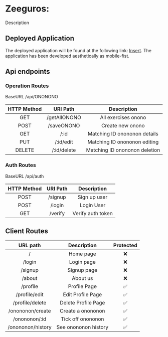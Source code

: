 # Zeeguros: 

Description 


## Deployed Application
The deployed application will be found at the following link: [Insert](https://github.com/crisramoslazaro/). The application has been developed aesthetically as mobile-fist.


## Api endpoints

### Operation Routes

BaseURL /api/ONONONO

| HTTP Method |   URI Path   |          Description          |
| :---------: | :----------: | :---------------------------: |
|     GET     | /getAllONONO |      All exercises onono      |
|    POST     |  /saveONONO  |       Create new onono        |
|     GET     |     /:id     | Matching ID onononon details  |
|     PUT     |  /:id/edit   | Matching ID onononon editing  |
|   DELETE    | /:id/delete  | Matching ID onononon deletion |

### Auth Routes

BaseURL /api/auth

| HTTP Method | URI Path |    Description    |
| :---------: | :------: | :---------------: |
|    POST     | /signup  |   Sign up user    |
|    POST     |  /login  |    Login User     |
|     GET     | /verify  | Verify auth token |


## Client Routes

|     URL path      |     Description      | Protected |
| :---------------: | :------------------: | :-------: |
|         /         |      Home page       |     ❌     |
|      /login       |      Login page      |     ❌     |
|      /signup      |     Signup page      |     ❌     |
|      /about       |       About us       |     ❌     |
|     /profile      |     Profile Page     |     ✅     |
|   /profile/edit   |  Edit Profile Page   |     ✅     |
|  /profile/delete  | Delete Profile Page  |     ✅     |
| /onononon/create  |  Create a onononon   |     ✅     |
|   /onononon/:id   |  Tick off onononon   |     ✅     |
| /onononon/history | See onononon history |     ✅     |
